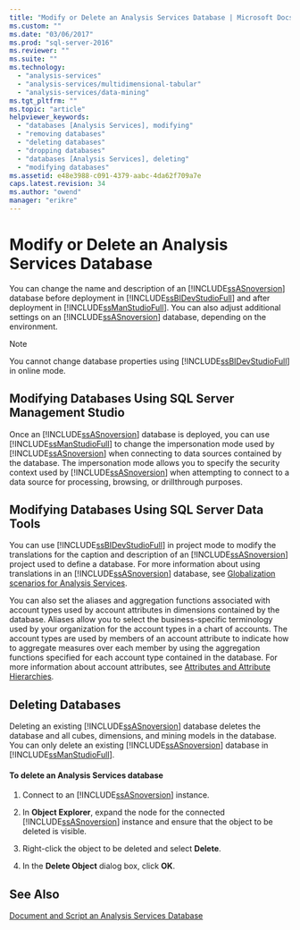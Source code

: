 ```yaml
---
title: "Modify or Delete an Analysis Services Database | Microsoft Docs"
ms.custom: ""
ms.date: "03/06/2017"
ms.prod: "sql-server-2016"
ms.reviewer: ""
ms.suite: ""
ms.technology: 
  - "analysis-services"
  - "analysis-services/multidimensional-tabular"
  - "analysis-services/data-mining"
ms.tgt_pltfrm: ""
ms.topic: "article"
helpviewer_keywords: 
  - "databases [Analysis Services], modifying"
  - "removing databases"
  - "deleting databases"
  - "dropping databases"
  - "databases [Analysis Services], deleting"
  - "modifying databases"
ms.assetid: e48e3988-c091-4379-aabc-4da62f709a7e
caps.latest.revision: 34
ms.author: "owend"
manager: "erikre"
---
```

# Modify or Delete an Analysis Services Database
  You can change the name and description of an [!INCLUDE[ssASnoversion](../../a9notintoc/includes/ssasnoversion-md.md)] database before deployment in [!INCLUDE[ssBIDevStudioFull](../../a9notintoc/includes/ssbidevstudiofull-md.md)] and after deployment in [!INCLUDE[ssManStudioFull](../../a9notintoc/includes/ssmanstudiofull-md.md)]. You can also adjust additional settings on an [!INCLUDE[ssASnoversion](../../a9notintoc/includes/ssasnoversion-md.md)] database, depending on the environment.  
  
> [!NOTE]  
>  You cannot change database properties using [!INCLUDE[ssBIDevStudioFull](../../a9notintoc/includes/ssbidevstudiofull-md.md)] in online mode.  
  
## Modifying Databases Using SQL Server Management Studio  
 Once an [!INCLUDE[ssASnoversion](../../a9notintoc/includes/ssasnoversion-md.md)] database is deployed, you can use [!INCLUDE[ssManStudioFull](../../a9notintoc/includes/ssmanstudiofull-md.md)] to change the impersonation mode used by [!INCLUDE[ssASnoversion](../../a9notintoc/includes/ssasnoversion-md.md)] when connecting to data sources contained by the database. The impersonation mode allows you to specify the security context used by [!INCLUDE[ssASnoversion](../../a9notintoc/includes/ssasnoversion-md.md)] when attempting to connect to a data source for processing, browsing, or drillthrough purposes.  
  
## Modifying Databases Using SQL Server Data Tools  
 You can use [!INCLUDE[ssBIDevStudioFull](../../a9notintoc/includes/ssbidevstudiofull-md.md)] in project mode to modify the translations for the caption and description of an [!INCLUDE[ssASnoversion](../../a9notintoc/includes/ssasnoversion-md.md)] project used to define a database. For more information about using translations in an [!INCLUDE[ssASnoversion](../../a9notintoc/includes/ssasnoversion-md.md)] database, see [Globalization scenarios for Analysis Services](../../analysis-services/globalization-scenarios-for-analysis-services.md).  
  
 You can also set the aliases and aggregation functions associated with account types used by account attributes in dimensions contained by the database. Aliases allow you to select the business-specific terminology used by your organization for the account types in a chart of accounts. The account types are used by members of an account attribute to indicate how to aggregate measures over each member by using the aggregation functions specified for each account type contained in the database. For more information about account attributes, see [Attributes and Attribute Hierarchies](../../analysis-services/multidimensional-models-olap-logical-dimension-objects/attributes-and-attribute-hierarchies.md).  
  
## Deleting Databases  
 Deleting an existing [!INCLUDE[ssASnoversion](../../a9notintoc/includes/ssasnoversion-md.md)] database deletes the database and all cubes, dimensions, and mining models in the database. You can only delete an existing [!INCLUDE[ssASnoversion](../../a9notintoc/includes/ssasnoversion-md.md)] database in [!INCLUDE[ssManStudioFull](../../a9notintoc/includes/ssmanstudiofull-md.md)].  
  
#### To delete an Analysis Services database  
  
1.  Connect to an [!INCLUDE[ssASnoversion](../../a9notintoc/includes/ssasnoversion-md.md)] instance.  
  
2.  In **Object Explorer**, expand the node for the connected [!INCLUDE[ssASnoversion](../../a9notintoc/includes/ssasnoversion-md.md)] instance and ensure that the object to be deleted is visible.  
  
3.  Right-click the object to be deleted and select **Delete**.  
  
4.  In the **Delete Object** dialog box, click **OK**.  
  
## See Also  
 [Document and Script an Analysis Services Database](../../analysis-services/multidimensional-models/document-and-script-an-analysis-services-database.md)  
  
  